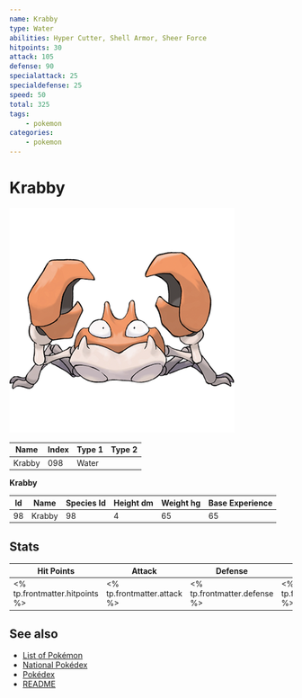 ```yaml
---
name: Krabby
type: Water
abilities: Hyper Cutter, Shell Armor, Sheer Force
hitpoints: 30
attack: 105
defense: 90
specialattack: 25
specialdefense: 25
speed: 50
total: 325
tags:
    - pokemon
categories:
    - pokemon
---
```


# Krabby


![Krabby](images/098.png)

| **Name** | **Index** | **Type 1** | **Type 2** |
|----|----|----|----|
| Krabby | 098 | Water  |  |

**Krabby** 




| **Id** | **Name** | **Species Id** | **Height dm** | **Weight hg** | **Base Experience** |
|--------|----------|----------------|------------|------------|---------------------|
| 98 | Krabby | 98 | 4 | 65 | 65 |



## Stats

| **Hit Points** | **Attack** | **Defense** | **Special Attack** | **Special Defense** | **Speed** | **Total** |
|----------------|------------|-------------|--------------------|---------------------|-----------|-----------|
| <% tp.frontmatter.hitpoints %> | <% tp.frontmatter.attack %> | <% tp.frontmatter.defense %> | <% tp.frontmatter.specialattack %> | <% tp.frontmatter.specialdefense %> | <% tp.frontmatter.speed %> | <% tp.frontmatter.total %> |

## See also

- [List of Pokémon](../pokemon.md)
- [National Pokédex](../national_pokedex.md)
- [Pokédex](../pokedex.md)
- [README](../README.md)
